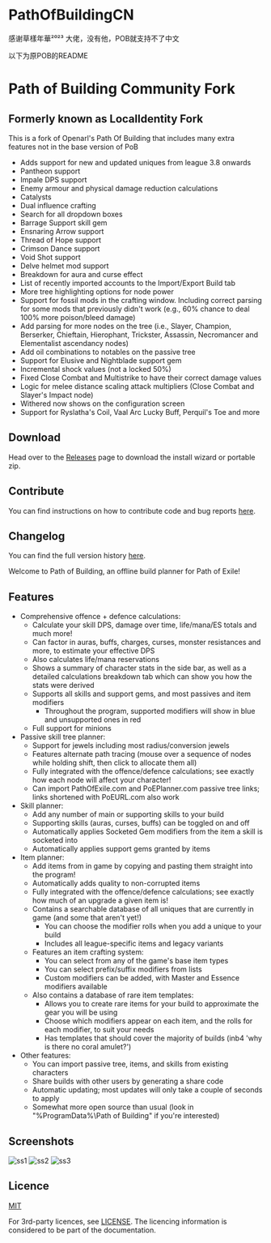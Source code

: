 # PathOfBuildingCN

感谢草樣年華²⁰²³ 大佬，没有他，POB就支持不了中文

以下为原POB的README

# Path of Building Community Fork
## Formerly known as LocalIdentity Fork

This is a fork of Openarl's Path Of Building that includes many extra features not in the base version of PoB
* Adds support for new and updated uniques from league 3.8 onwards
* Pantheon support
* Impale DPS support
* Enemy armour and physical damage reduction calculations
* Catalysts
* Dual influence crafting
* Search for all dropdown boxes
* Barrage Support skill gem
* Ensnaring Arrow support
* Thread of Hope support
* Crimson Dance support
* Void Shot support
* Delve helmet mod support
* Breakdown for aura and curse effect
* List of recently imported accounts to the Import/Export Build tab
* More tree highlighting options for node power
* Support for fossil mods in the crafting window. Including correct parsing for some mods that previously didn't work (e.g., 60% chance to deal 100% more poison/bleed damage)
* Add parsing for more nodes on the tree (i.e., Slayer, Champion, Berserker, Chieftain, Hierophant, Trickster, Assassin, Necromancer and Elementalist ascendancy nodes)
* Add oil combinations to notables on the passive tree
* Support for Elusive and Nightblade support gem
* Incremental shock values (not a locked 50%)
* Fixed Close Combat and Multistrike to have their correct damage values
* Logic for melee distance scaling attack multipliers (Close Combat and Slayer's Impact node)
* Withered now shows on the configuration screen
* Support for Ryslatha's Coil, Vaal Arc Lucky Buff, Perquil's Toe and more

## Download
Head over to the [Releases](https://github.com/PathOfBuildingCommunity/PathOfBuilding/releases) page to download the install wizard or portable zip.

## Contribute
You can find instructions on how to contribute code and bug reports [here](CONTRIBUTING.md).

## Changelog
You can find the full version history [here](CHANGELOG.md).

Welcome to Path of Building, an offline build planner for Path of Exile!
## Features
* Comprehensive offence + defence calculations:
  * Calculate your skill DPS, damage over time, life/mana/ES totals and much more!
  * Can factor in auras, buffs, charges, curses, monster resistances and more, to estimate your effective DPS
  * Also calculates life/mana reservations
  * Shows a summary of character stats in the side bar, as well as a detailed calculations breakdown tab which can show you how the stats were derived
  * Supports all skills and support gems, and most passives and item modifiers
    * Throughout the program, supported modifiers will show in blue and unsupported ones in red
  * Full support for minions
* Passive skill tree planner:
  * Support for jewels including most radius/conversion jewels
  * Features alternate path tracing (mouse over a sequence of nodes while holding shift, then click to allocate them all)
  * Fully integrated with the offence/defence calculations; see exactly how each node will affect your character!
  * Can import PathOfExile.com and PoEPlanner.com passive tree links; links shortened with PoEURL.com also work
* Skill planner:
  * Add any number of main or supporting skills to your build
  * Supporting skills (auras, curses, buffs) can be toggled on and off
  * Automatically applies Socketed Gem modifiers from the item a skill is socketed into
  * Automatically applies support gems granted by items
* Item planner:
  * Add items from in game by copying and pasting them straight into the program!
  * Automatically adds quality to non-corrupted items
  * Fully integrated with the offence/defence calculations; see exactly how much of an upgrade a given item is!
  * Contains a searchable database of all uniques that are currently in game (and some that aren't yet!)
    * You can choose the modifier rolls when you add a unique to your build
    * Includes all league-specific items and legacy variants
  * Features an item crafting system:
    * You can select from any of the game's base item types
    * You can select prefix/suffix modifiers from lists
    * Custom modifiers can be added, with Master and Essence modifiers available
  * Also contains a database of rare item templates:
    * Allows you to create rare items for your build to approximate the gear you will be using
    * Choose which modifiers appear on each item, and the rolls for each modifier, to suit your needs
    * Has templates that should cover the majority of builds (inb4 'why is there no coral amulet?')
* Other features:
  * You can import passive tree, items, and skills from existing characters
  * Share builds with other users by generating a share code
  * Automatic updating; most updates will only take a couple of seconds to apply
  * Somewhat more open source than usual (look in "%ProgramData%\Path of Building" if you're interested)

## Screenshots
![ss1](https://user-images.githubusercontent.com/23911/153694681-cbc7b83a-970c-4020-b9e3-2a09f0808e38.png)
![ss2](https://user-images.githubusercontent.com/23911/153694692-0309bab1-6776-43ac-bb5a-6cc40265c7c7.png)
![ss3](https://user-images.githubusercontent.com/23911/153694693-2471e491-6ed9-47ae-abcc-a3bff81cdc7c.png)

## Licence

[MIT](https://opensource.org/licenses/MIT)

For 3rd-party licences, see [LICENSE](LICENSE.md).
The licencing information is considered to be part of the documentation.
